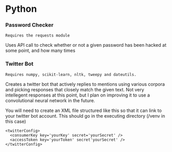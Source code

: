 # Python

### Password Checker
```
Requires the requests module
```
Uses API call to check whether or not a given password has been hacked at some point, and how many times


### Twitter Bot
```
Requires numpy, scikit-learn, nltk, tweepy and dateutils.
```
Creates a twitter bot that actively replies to mentions using various corpora and picking responses that closely match the given text. Not very intellegent responses at this point, but I plan on improving it to use a convolutional neural network in the future.

You will need to create an XML file structured like this so that it can link to your twitter bot account. This should go in the executing directory (/venv in this case)
```
<twitterConfig>
  <consumerKey key='yourKey' secret='yourSecret' />
  <accessToken key='yourToken' secret'yourSecret' />
</twitterConfig>
```
